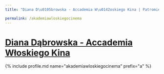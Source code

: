 ```yaml
---
title: "Diana D\u0105browska - Accademia W\u0142oskiego Kina | Patromierz"

permalink: /akademiawloskiegocinema
---
```


# [Diana Dąbrowska - Accademia Włoskiego Kina](https://patronite.pl/akademiawloskiegocinema)

{% include profile.md name="akademiawloskiegocinema" prefix="a" %}
